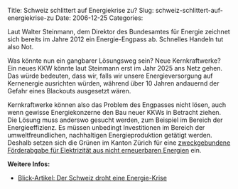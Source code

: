 Title: Schweiz schlittert auf Energiekrise zu?
Slug: schweiz-schlittert-auf-energiekrise-zu
Date: 2006-12-25
Categories:

Laut Walter Steinmann, dem Direktor des Bundesamtes für Energie zeichnet sich bereits im Jahre 2012 ein Energie-Engpass ab. Schnelles Handeln tut also Not.

Was könnte nun ein gangbarer Lösungsweg sein? Neue Kernkraftwerke? Ein neues KKW könnte laut Steinmann erst im Jahr 2025 ans Netz gehen. Das würde bedeuten, dass wir, falls wir unsere Energieversorgung auf Kernenergie ausrichten würden, während über 10 Jahren andauernd der Gefahr eines Blackouts ausgesetzt wären.

Kernkraftwerke können also das Problem des Engpasses nicht lösen, auch wenn gewisse Energiekonzerne den Bau neuer KKWs in Betracht ziehen. Die Lösung muss anderswo gesucht werden, zum Beispiel im Bereich der Energieeffizienz. Es müssen unbedingt Investitionen im Bereich der umweltfreundlichen, nachhaltigen Energieproduktion getätigt werden. Deshalb setzen sich die Grünen im Kanton Zürich für eine [zweckgebundene Förderabgabe für Elektrizität aus nicht erneuerbaren Energien](http://www.gruene-zh.ch/Energieinitiative.1181.0.html?&L=0) ein.

**Weitere Infos:**

- [Blick-Artikel: Der Schweiz droht eine Energie-Krise](http://www.blick.ch/news/schweiz/artikel52265)
